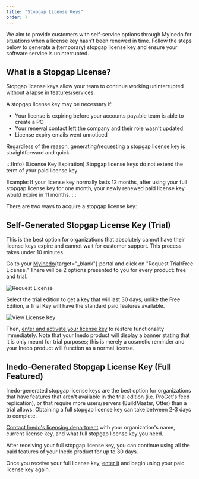 ```yaml
---
title: "Stopgap License Keys"
order: 7
---
```


We aim to provide customers with self-service options through MyInedo for situations when a license key hasn't been renewed in time. Follow the steps below to generate a (temporary) stopgap license key and ensure your software service is uninterrupted.


## What is a Stopgap License?
Stopgap license keys allow your team to continue working uninterrupted without a lapse in features/services.

A stopgap license key may be necessary if:
- Your license is expiring before your accounts payable team is able to create a PO
- Your renewal contact left the company and their role wasn't updated
- License expiry emails went unnoticed

Regardless of the reason, generating/requesting a stopgap license key is straightforward and quick. 

:::(Info) (License Key Expiration)
Stopgap license keys do not extend the term of your paid license key. 

Example: If your license key normally lasts 12 months, after using your full stopgap license key for one month, your newly renewed paid license key would expire in 11 months.
:::

There are two ways to acquire a stopgap license key:

## Self-Generated Stopgap License Key (Trial) 
This is the best option for organizations that absolutely cannot have their license keys expire and cannot wait for customer support. This process takes under 10 minutes.

Go to your [MyInedo](https://my.inedo.com/){target="_blank"} portal and click on "Request Trial/Free License." There will be 2 options presented to you for every product: free and trial.

![Request License](/resources/docs/myinedo-stopgaplicensekeys-requestlicensekey%281%29.png)

Select the trial edition to get a key that will last 30 days; unlike the Free Edition, a Trial Key will have the standard paid features available. 

![View License Key](/resources/docs/myinedo-stopgaplicensekeys-viewlicensekey%281%29.png)

Then, [enter and activate your license key](/docs/myinedo/activating-a-license-key) to restore functionality immediately. Note that your Inedo product will display a banner stating that it is only meant for trial purposes; this is merely a cosmetic reminder and your Inedo product will function as a normal license.

## Inedo-Generated Stopgap License Key (Full Featured)
Inedo-generated stopgap license keys are the best option for organizations that have features that aren't available in the trial edition (i.e. ProGet's feed replication), or that require more users/servers (BuildMaster, Otter) than a trial allows. Obtaining a full stopgap license key can take between 2-3 days to complete.

[Contact Inedo's licensing department](https://inedo.com/company/contact) with your organization's name, current license key, and what full stopgap license key you need.

After receiving your full stopgap license key, you can continue using all the paid features of your Inedo product for up to 30 days.

Once you receive your full license key, [enter it](/docs/myinedo/activating-a-license-key) and begin using your paid license key again. 